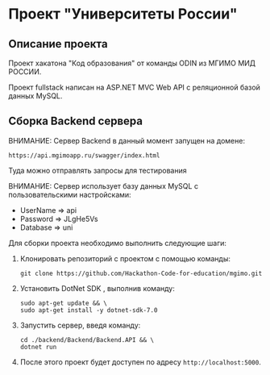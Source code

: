 # Проект "Университеты России"

## Описание проекта
Проект хакатона "Код образования" от команды ODIN из МГИМО МИД РОССИИ.

Проект fullstack написан на ASP.NET MVC Web API c реляционной базой данных MySQL.


## Сборка Backend сервера

ВНИМАНИЕ: Сервер Backend в данный момент запущен на домене:

   ```
   https://api.mgimoapp.ru/swagger/index.html
   ```
Туда можно отправлять запросы для тестирования

ВНИМАНИЕ: Сервер использует базу данных MySQL с пользовательскими настройсками:

- UserName => api
- Password => JLgHe5Vs
- Database => uni


Для сборки проекта необходимо выполнить следующие шаги:

1. Клонировать репозиторий с проектом с помощью команды:
   ```
   git clone https://github.com/Hackathon-Code-for-education/mgimo.git
   ```

2. Установить DotNet SDK , выполнив команду:
   ```
   sudo apt-get update && \
   sudo apt-get install -y dotnet-sdk-7.0
   ```


3. Запустить сервер, введя команду:
   ```
   cd ./backend/Backend/Backend.API && \
   dotnet run
   ```

4. После этого проект будет доступен по адресу `http://localhost:5000`.
